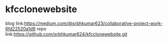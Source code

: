 # kfcclonewebsite
blog link:https://medium.com/@srbhkumar623/collaborative-project-work-6fd22520a1d9
repo link:https://github.com/srbhkumar624/kfcclonewebsite.git
